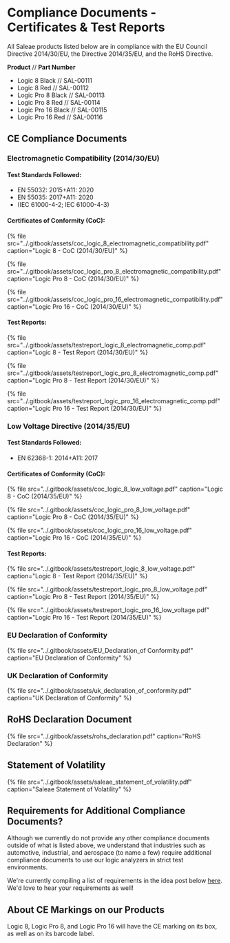 # Compliance Documents - Certificates & Test Reports

All Saleae products listed below are in compliance with the EU Council Directive 2014/30/EU, the Directive 2014/35/EU, and the RoHS Directive.

**Product** // **Part Number**

* Logic 8 Black // SAL-00111
* Logic 8 Red // SAL-00112 
* Logic Pro 8 Black // SAL-00113   
* Logic Pro 8 Red // SAL-00114 
* Logic Pro 16 Black // SAL-00115  
* Logic Pro 16 Red // SAL-00116   

## CE Compliance Documents

### Electromagnetic Compatibility (2014/30/EU)

#### Test Standards Followed:

* EN 55032: 2015+A11: 2020
* EN 55035: 2017+A11: 2020
* (IEC 61000-4-2; IEC 61000-4-3)

#### Certificates of Conformity (CoC):

{% file src="../.gitbook/assets/coc_logic_8_electromagnetic_compatibility.pdf" caption="Logic 8 - CoC (2014/30/EU)" %}

{% file src="../.gitbook/assets/coc_logic_pro_8_electromagnetic_compatibility.pdf" caption="Logic Pro 8 - CoC (2014/30/EU)" %}

{% file src="../.gitbook/assets/coc_logic_pro_16_electromagnetic_compatibility.pdf" caption="Logic Pro 16 - CoC (2014/30/EU)" %}

#### Test Reports:

{% file src="../.gitbook/assets/testreport_logic_8_electromagnetic_comp.pdf" caption="Logic 8 - Test Report (2014/30/EU)" %}

{% file src="../.gitbook/assets/testreport_logic_pro_8_electromagnetic_comp.pdf" caption="Logic Pro 8 - Test Report (2014/30/EU)" %}

{% file src="../.gitbook/assets/testreport_logic_pro_16_electromagnetic_comp.pdf" caption="Logic Pro 16 - Test Report (2014/30/EU)" %}

### Low Voltage Directive (2014/35/EU)

#### Test Standards Followed:

* EN 62368-1: 2014+A11: 2017

#### Certificates of Conformity (CoC):

{% file src="../.gitbook/assets/coc_logic_8_low_voltage.pdf" caption="Logic 8 - CoC (2014/35/EU)" %}

{% file src="../.gitbook/assets/coc_logic_pro_8_low_voltage.pdf" caption="Logic Pro 8 - CoC (2014/35/EU)" %}

{% file src="../.gitbook/assets/coc_logic_pro_16_low_voltage.pdf" caption="Logic Pro 16 - CoC (2014/35/EU)" %}

#### Test Reports:

{% file src="../.gitbook/assets/testreport_logic_8_low_voltage.pdf" caption="Logic 8 - Test Report (2014/35/EU)" %}

{% file src="../.gitbook/assets/testreport_logic_pro_8_low_voltage.pdf" caption="Logic Pro 8 - Test Report (2014/35/EU)" %}

{% file src="../.gitbook/assets/testreport_logic_pro_16_low_voltage.pdf" caption="Logic Pro 16 - Test Report (2014/35/EU)" %}

### **EU Declaration of Conformity**

{% file src="../.gitbook/assets/EU_Declaration_of Conformity.pdf" caption="EU Declaration of Conformity" %}

### **UK Declaration of Conformity**

{% file src="../.gitbook/assets/uk_declaration_of_conformity.pdf" caption="UK Declaration of Conformity" %}

## **RoHS Declaration Document**

{% file src="../.gitbook/assets/rohs_declaration.pdf" caption="RoHS Declaration" %}

## **Statement of Volatility**

{% file src="../.gitbook/assets/saleae_statement_of_volatility.pdf" caption="Saleae Statement of Volatility" %}

## Requirements for Additional Compliance Documents?

Although we currently do not provide any other compliance documents outside of what is listed above, we understand that industries such as automotive, industrial, and aerospace (to name a few) require additional compliance documents to use our logic analyzers in strict test environments.

We're currently compiling a list of requirements in the idea post below [here](https://ideas.saleae.com/b/feature-requests/provide-additional-compliance-documents). We'd love to hear your requirements as well!

## About CE Markings on our Products

Logic 8, Logic Pro 8, and Logic Pro 16 will have the CE marking on its box, as well as on its barcode label.
